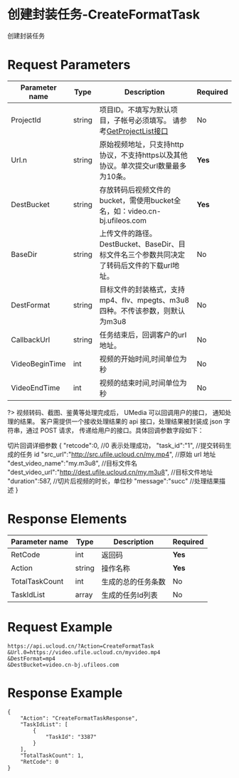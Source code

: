 # 创建封装任务-CreateFormatTask

创建封装任务

# Request Parameters
|Parameter name|Type|Description|Required|
|---|---|---|---|
|ProjectId|string|项目ID。不填写为默认项目，子帐号必须填写。 请参考[GetProjectList接口](api/summary/get_project_list)|No|
|Url.n|string|原始视频地址，只支持http协议，不支持https以及其他协议。单次提交url数量最多为10条。|**Yes**|
|DestBucket|string|存放转码后视频文件的bucket，需使用bucket全名，如：video.cn-bj.ufileos.com|**Yes**|
|BaseDir|string|上传文件的路径。DestBucket、BaseDir、目标文件名三个参数共同决定了转码后文件的下载url地址。|No|
|DestFormat|string|目标文件的封装格式，支持mp4、flv、mpegts、m3u8四种。不传该参数，则默认为m3u8|No|
|CallbackUrl|string|任务结束后，回调客户的url地址。|No|
|VideoBeginTime|int|视频的开始时间,时间单位为秒|No|
|VideoEndTime|int|视频的结束时间,时间单位为秒|No|

?> 视频转码、截图、鉴黄等处理完成后， UMedia 可以回调用户的接口， 通知处理的结果。
客户需提供一个接收处理结果的 api 接口，处理结果被封装成 json 字符串，通过 POST 请求，
传递给用户的接口。具体回调参数字段如下：

切片回调详细参数
{
"retcode":0, //0 表示处理成功，
"task_id":"1", //提交转码生成的任务 id
"src_url":"http://src.ufile.ucloud.cn/my.mp4", //原始 url 地址
"dest_video_name":"my.m3u8", //目标文件名
"dest_video_url":"http://dest.ufile.ucloud.cn/my.m3u8", //目标文件地址
"duration":587, //切片后视频的时长，单位秒
"message":"succ" //处理结果描述
}

# Response Elements
|Parameter name|Type|Description|Required|
|---|---|---|---|
|RetCode|int|返回码|**Yes**|
|Action|string|操作名称|**Yes**|
|TotalTaskCount|int|生成的总的任务条数|No|
|TaskIdList|array|生成的任务Id列表|No|

# Request Example
```
https://api.ucloud.cn/?Action=CreateFormatTask
&Url.0=https://video.ufile.ucloud.cn/myvideo.mp4
&DestFormat=mp4
&DestBucket=video.cn-bj.ufileos.com
```

# Response Example
```
{
    "Action": "CreateFormatTaskResponse", 
    "TaskIdList": [
        {
            "TaskId": "3387"
        }
    ], 
    "TotalTaskCount": 1, 
    "RetCode": 0
}
```

